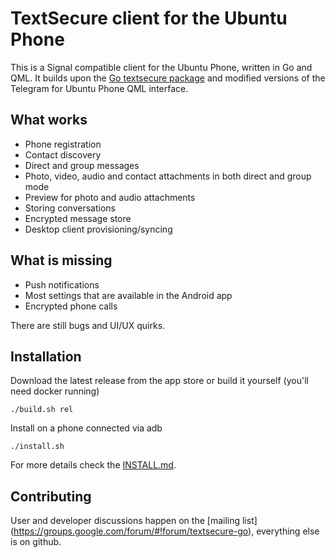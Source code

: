 # TextSecure client for the Ubuntu Phone

This is a Signal compatible client for the Ubuntu Phone, written in Go and QML.
It builds upon the [Go textsecure package](https://github.com/nanu-c/textsecure/) and modified versions of the
Telegram for Ubuntu Phone QML interface.

What works
-----------

 * Phone registration
 * Contact discovery
 * Direct and group messages
 * Photo, video, audio and contact attachments in both direct and group mode
 * Preview for photo and audio attachments
 * Storing conversations
 * Encrypted message store
 * Desktop client provisioning/syncing

What is missing
---------------

 * Push notifications
 * Most settings that are available in the Android app
 * Encrypted phone calls

There are still bugs and UI/UX quirks.

Installation
------------

Download the latest release from the app store or build it yourself (you'll need docker running)

    ./build.sh rel

Install on a phone connected via adb

    ./install.sh

For more details check the [INSTALL.md](https://github.com/nanu-c/textsecure-qml/blob/master/docs/INSTALL.md).

Contributing
-----------

User and developer discussions happen on the [mailing list] (https://groups.google.com/forum/#!forum/textsecure-go), everything else
is on github.
